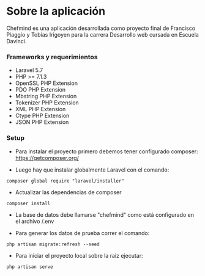 # Sobre la aplicación #

Chefmind es una aplicación desarrollada como proyecto final de Francisco Piaggio y Tobias Irigoyen para la carrera Desarrollo web cursada en Escuela Davinci.

### Frameworks y requerimientos ###

* Laravel 5.7
* PHP >= 7.1.3
* OpenSSL PHP Extension
* PDO PHP Extension
* Mbstring PHP Extension
* Tokenizer PHP Extension
* XML PHP Extension
* Ctype PHP Extension
* JSON PHP Extension

### Setup ###

* Para instalar el proyecto primero debemos tener configurado composer:  
https://getcomposer.org/

* Luego hay que instalar globalmente Laravel con el comando: 
```
composer global require "laravel/installer"
```  

* Actualizar las dependencias de composer
```
composer install
```  

* La base de datos debe llamarse "chefmind" como está configurado en el archivo /.env

* Para generar los datos de prueba correr el comando:  
```
php artisan migrate:refresh --seed
```

* Para iniciar el proyecto local sobre la raiz ejecutar:
```
php artisan serve
```



